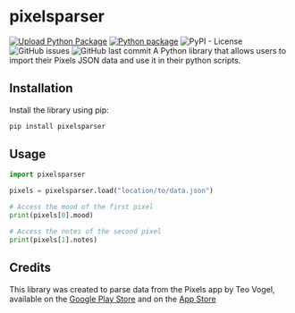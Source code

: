 # pixelsparser

[![Upload Python Package](https://github.com/pTinosq/pixelsparser/actions/workflows/python-publish.yml/badge.svg)](https://github.com/pTinosq/pixelsparser/actions/workflows/python-publish.yml)
[![Python package](https://github.com/pTinosq/pixelsparser/actions/workflows/python-package.yml/badge.svg)](https://github.com/pTinosq/pixelsparser/actions/workflows/python-package.yml)
![PyPI - License](https://img.shields.io/pypi/l/pixelsparser)
![GitHub issues](https://img.shields.io/github/issues/ptinosq/clipio)
![GitHub last commit](https://img.shields.io/github/last-commit/ptinosq/clipio)
A Python library that allows users to import their Pixels JSON data and use it in their python scripts.

## Installation

Install the library using pip:

```bash
pip install pixelsparser
```

## Usage

```python
import pixelsparser

pixels = pixelsparser.load("location/to/data.json")

# Access the mood of the first pixel
print(pixels[0].mood)

# Access the notes of the second pixel
print(pixels[1].notes)
```

## Credits

This library was created to parse data from the Pixels app by Teo Vogel, available on the [Google Play Store](https://play.google.com/store/apps/details?id=ar.teovogel.yip) and on the [App Store](https://apps.apple.com/sg/app/pixels-mental-health-and-mood/id1481910141)

